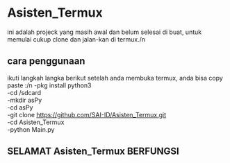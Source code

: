 # Asisten_Termux
ini adalah projeck yang masih awal dan belum selesai di buat,
untuk memulai cukup clone dan jalan-kan di termux./n

## cara penggunaan

ikuti langkah langka berikut setelah anda membuka termux, anda bisa copy paste :/n
-pkg install python3  
-cd /sdcard  
-mkdir asPy  
-cd asPy  
-git clone https://github.com/SAI-ID/Asisten_Termux.git  
-cd Asisten_Termux  
-python Main.py  
  
## SELAMAT Asisten_Termux BERFUNGSI
